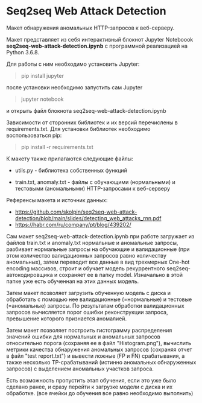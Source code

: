 # Seq2seq Web Attack Detection
Макет обнаружения аномальных HTTP-запросов к веб-серверу.

Макет представляет из себя интерактивный блокнот Jupyter Noteboook __seq2seq-web-attack-detection.ipynb__ с программной реализацией на Python 3.6.8.

Для работы с ним необходимо установить Jupyter:

> pip install jupyter

после установки необходимо запустить сам Jupyter

> jupyter notebook

и открыть файл блокнота seq2seq-web-attack-detection.ipynb

Зависимости от сторонних библиотек и их версий перечислены в requirements.txt.
Для установки библиотек необходимо воспользоваться pip:

> pip install -r requirements.txt

К макету также прилагаются следующие файлы:

- utils.py - библиотека собственных функций
    
- train.txt, anomaly.txt - файлы с обучающими (нормальными) и тестовыми (аномальными) HTTP-запросами к веб-серверу
    
    
Референсы макета и источник данных:
- https://github.com/skolpin/seq2seq-web-attack-detection/blob/main/slides/detecting_web_attacks_rnn.pdf
- https://habr.com/ru/company/pt/blog/439202/


Сам макет seq2seq-web-attack-detection.ipynb при работе загружает из файлов train.txt и anomaly.txt нормальные и аномальные запросы, разбивает нормальные 
запросы на обучающие и валидационные (при этом количество валидационных запросов равно количеству аномальных), затем переводит все данные в 
вид трехмерных One-hot encoding массивов, строит и обучает модель рекуррентного seq2seq-автокодировщика и сохраняет ее в папку 
model. Изначально в этой папке уже есть обученная на этих данных модель.

Затем макет позволяет загрузить обученную модель с диска и обработать с помощью нее валидационные (=нормальные) и тестовые (=аномальные)
запросы. По результатам обработки валидационных запросов вычисляется порог ошибки реконструкции запроса, превышение которого признается 
аномалией.

Затем макет позволяет построить гистограмму распределения значений ошибки для нормальных и аномальных запросов относительно порога (сохраняя 
ее в файл "Histogram.png"), вычислить метрики качества обнаружения аномальных запросов  (сохраняя отчет в файл "test report.txt") и вывести 
ложные (FP и FN) срабатывания, а также несколько TP-срабатываний (истинно аномальных обнаруженных запросов) с выделением аномальных участков 
запроса.

Есть возможность пропустить этап обучения, если это уже было сделано ранее, 
и сразу перейти к загрузке модели с диска и их обработке. (все ячейки до обучения все равно необходимо выполнить)
